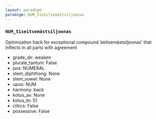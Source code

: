 ```yaml
---
layout: paradigm
paradigm: NUM_51seitsemästsiljoonas
---
```

### ` NUM_51seitsemästsiljoonas `

Optimisation hack for exceptional compound ’seitsemästsiljoonas’ that inflects in all parts with agreement
* grade_dir: weaken
* plurale_tantum: False
* pos: NUMERAL
* stem_diphthong: None
* stem_vowel: None
* upos: NUM
* harmony: back
* kotus_av: None
* kotus_tn: 51
* clitics: False
* possessive: False
